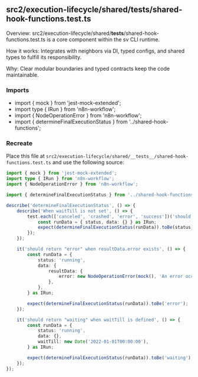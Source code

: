 ## src2/execution-lifecycle/shared/__tests__/shared-hook-functions.test.ts

Overview: src2/execution-lifecycle/shared/__tests__/shared-hook-functions.test.ts is a core component within the sv CLI runtime.

How it works: Integrates with neighbors via DI, typed configs, and shared types to fulfill its responsibility.

Why: Clear modular boundaries and typed contracts keep the code maintainable.

### Imports

- import { mock } from 'jest-mock-extended';
- import type { IRun } from 'n8n-workflow';
- import { NodeOperationError } from 'n8n-workflow';
- import { determineFinalExecutionStatus } from '../shared-hook-functions';

### Recreate

Place this file at `src2/execution-lifecycle/shared/__tests__/shared-hook-functions.test.ts` and use the following source:

```ts
import { mock } from 'jest-mock-extended';
import type { IRun } from 'n8n-workflow';
import { NodeOperationError } from 'n8n-workflow';

import { determineFinalExecutionStatus } from '../shared-hook-functions';

describe('determineFinalExecutionStatus', () => {
	describe('When waitTill is not set', () => {
		test.each(['canceled', 'crashed', 'error', 'success'])('should return "%s"', (status) => {
			const runData = { status, data: {} } as IRun;
			expect(determineFinalExecutionStatus(runData)).toBe(status);
		});
	});

	it('should return "error" when resultData.error exists', () => {
		const runData = {
			status: 'running',
			data: {
				resultData: {
					error: new NodeOperationError(mock(), 'An error occurred'),
				},
			},
		} as IRun;

		expect(determineFinalExecutionStatus(runData)).toBe('error');
	});

	it('should return "waiting" when waitTill is defined', () => {
		const runData = {
			status: 'running',
			data: {},
			waitTill: new Date('2022-01-01T00:00:00'),
		} as IRun;

		expect(determineFinalExecutionStatus(runData)).toBe('waiting');
	});
});

```
